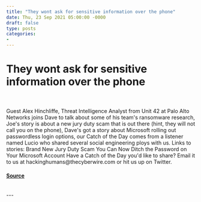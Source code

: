 ```yaml
---
title: "They wont ask for sensitive information over the phone"
date: Thu, 23 Sep 2021 05:00:00 -0000
draft: false
type: posts
categories: 
- 
---
```

# They wont ask for sensitive information over the phone

<br/>

<br/>
Guest Alex Hinchliffe, Threat Intelligence Analyst from Unit 42 at Palo Alto Networks joins Dave to talk about some of his team's ransomware research, Joe's story is about a new jury duty scam that is out there (hint, they will not call you on the phone), Dave's got a story about Microsoft rolling out passwordless login options, our Catch of the Day comes from a listener named Lucio who shared several social engineering ploys with us. Links to stories: Brand New Jury Duty Scam You Can Now Ditch the Password on Your Microsoft Account Have a Catch of the Day you'd like to share? Email it to us at hackinghumans@thecyberwire.com or hit us up on Twitter.

#### [Source](https://thecyberwire.com/podcasts/hacking-humans/166/notes)

<br/>
---
